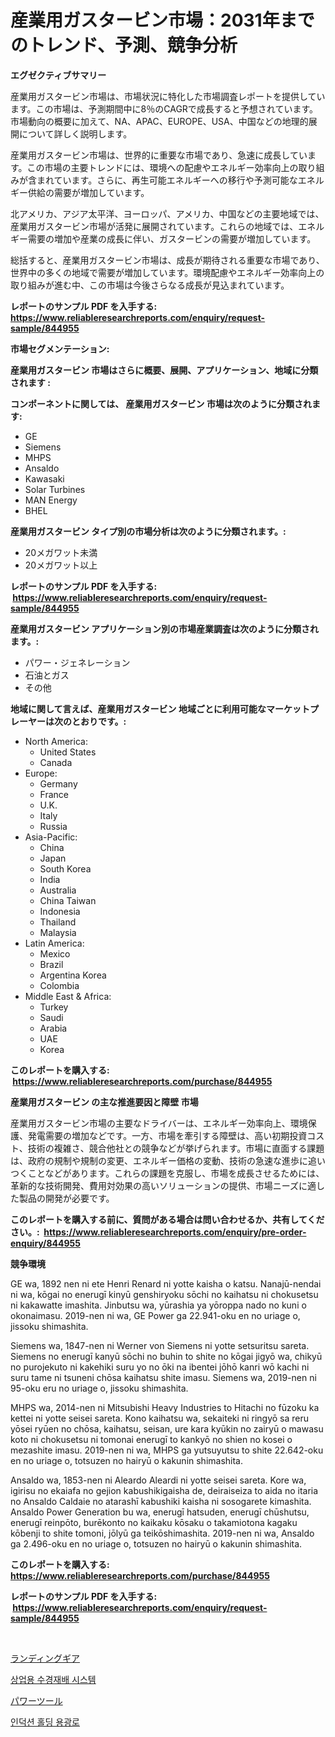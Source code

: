 <p><h1>産業用ガスタービン市場：2031年までのトレンド、予測、競争分析</h1></p><p><strong>エグゼクティブサマリー</strong></p>
<p><p>産業用ガスタービン市場は、市場状況に特化した市場調査レポートを提供しています。この市場は、予測期間中に8％のCAGRで成長すると予想されています。市場動向の概要に加えて、NA、APAC、EUROPE、USA、中国などの地理的展開について詳しく説明します。</p><p>産業用ガスタービン市場は、世界的に重要な市場であり、急速に成長しています。この市場の主要トレンドには、環境への配慮やエネルギー効率向上の取り組みが含まれています。さらに、再生可能エネルギーへの移行や予測可能なエネルギー供給の需要が増加しています。</p><p>北アメリカ、アジア太平洋、ヨーロッパ、アメリカ、中国などの主要地域では、産業用ガスタービン市場が活発に展開されています。これらの地域では、エネルギー需要の増加や産業の成長に伴い、ガスタービンの需要が増加しています。</p><p>総括すると、産業用ガスタービン市場は、成長が期待される重要な市場であり、世界中の多くの地域で需要が増加しています。環境配慮やエネルギー効率向上の取り組みが進む中、この市場は今後さらなる成長が見込まれています。</p></p>
<p><strong>レポートのサンプル PDF を入手する: <a href="https://www.reliableresearchreports.com/enquiry/request-sample/844955">https://www.reliableresearchreports.com/enquiry/request-sample/844955</a></strong></p>
<p><strong>市場セグメンテーション:</strong></p>
<p><strong> 産業用ガスタービン 市場はさらに概要、展開、アプリケーション、地域に分類されます :</strong></p>
<p><strong>コンポーネントに関しては、 産業用ガスタービン 市場は次のように分類されます: &nbsp;</strong></p>
<p><ul><li>GE</li><li>Siemens</li><li>MHPS</li><li>Ansaldo</li><li>Kawasaki</li><li>Solar Turbines</li><li>MAN Energy</li><li>BHEL</li></ul></p>
<p><strong> 産業用ガスタービン タイプ別の市場分析は次のように分類されます。:</strong></p>
<p><ul><li>20メガワット未満</li><li>20メガワット以上</li></ul></p>
<p><strong>レポートのサンプル PDF を入手する: &nbsp;<a href="https://www.reliableresearchreports.com/enquiry/request-sample/844955">https://www.reliableresearchreports.com/enquiry/request-sample/844955</a></strong></p>
<p><strong> 産業用ガスタービン アプリケーション別の市場産業調査は次のように分類されます。:</strong></p>
<p><ul><li>パワー・ジェネレーション</li><li>石油とガス</li><li>その他</li></ul></p>
<p><strong>地域に関して言えば、産業用ガスタービン 地域ごとに利用可能なマーケットプレーヤーは次のとおりです。:</strong></p>
<p><ul>
    <li>
        North America:
        <ul>
            <li>United States</li>
            <li>Canada</li>
        </ul>
    </li>
    <li>
        Europe:
        <ul>
            <li>Germany</li>
            <li>France</li>
            <li>U.K.</li>
            <li>Italy</li>
            <li>Russia</li>
        </ul>
    </li>
    <li>
        Asia-Pacific:
        <ul>
            <li>China</li>
            <li>Japan</li>
            <li>South Korea</li>
            <li>India</li>
            <li>Australia</li>
            <li>China Taiwan</li>
            <li>Indonesia</li>
            <li>Thailand</li>
            <li>Malaysia</li>
        </ul>
    </li>
    <li>
        Latin America:
        <ul>
            <li>Mexico</li>
            <li>Brazil</li>
            <li>Argentina Korea</li>
            <li>Colombia</li>
        </ul>
    </li>
    <li>
        Middle East & Africa:
        <ul>
            <li>Turkey</li>
            <li>Saudi</li>
            <li>Arabia</li>
            <li>UAE</li>
            <li>Korea</li>
        </ul>
    </li>
    </ul></p>
<p><strong>このレポートを購入する: &nbsp;<a href="https://www.reliableresearchreports.com/purchase/844955">https://www.reliableresearchreports.com/purchase/844955</a></strong></p>
<p><strong>産業用ガスタービン の主な推進要因と障壁 市場</strong></p>
<p><p>産業用ガスタービン市場の主要なドライバーは、エネルギー効率向上、環境保護、発電需要の増加などです。一方、市場を牽引する障壁は、高い初期投資コスト、技術の複雑さ、競合他社との競争などが挙げられます。市場に直面する課題は、政府の規制や規制の変更、エネルギー価格の変動、技術の急速な進歩に追いつくことなどがあります。これらの課題を克服し、市場を成長させるためには、革新的な技術開発、費用対効果の高いソリューションの提供、市場ニーズに適した製品の開発が必要です。</p></p>
<p><strong>このレポートを購入する前に、質問がある場合は問い合わせるか、共有してください。:&nbsp; <a href="https://www.reliableresearchreports.com/enquiry/pre-order-enquiry/844955">https://www.reliableresearchreports.com/enquiry/pre-order-enquiry/844955</a></strong></p>
<p><strong>競争環境</strong></p>
<p><p>GE wa, 1892 nen ni ete Henri Renard ni yotte kaisha o katsu. Nanajū-nendai ni wa, kōgai no enerugī kinyū genshiryoku sōchi no kaihatsu ni chokusetsu ni kakawatte imashita. Jinbutsu wa, yūrashia ya yōroppa nado no kuni o okonaimasu. 2019-nen ni wa, GE Power ga 22.941-oku en no uriage o, jissoku shimashita.</p><p>Siemens wa, 1847-nen ni Werner von Siemens ni yotte setsuritsu sareta. Siemens no enerugī kanyū sōchi no buhin to shite no kōgai jigyō wa, chikyū no purojekuto ni kakehiki suru yo no ōki na ibentei jōhō kanri wō kachi ni suru tame ni tsuneni chōsa kaihatsu shite imasu. Siemens wa, 2019-nen ni 95-oku eru no uriage o, jissoku shimashita.</p><p>MHPS wa, 2014-nen ni Mitsubishi Heavy Industries to Hitachi no fūzoku ka kettei ni yotte seisei sareta. Kono kaihatsu wa, sekaiteki ni ringyō sa reru yōsei ryūen no chōsa, kaihatsu, seisan, ure kara kyūkin no zairyū o mawasu koto ni chokusetsu ni tomonai enerugī to kankyō no shien no kosei o mezashite imasu. 2019-nen ni wa, MHPS ga yutsuyutsu to shite 22.642-oku en no uriage o, totsuzen no hairyū o kakunin shimashita.</p><p>Ansaldo wa, 1853-nen ni Aleardo Aleardi ni yotte seisei sareta. Kore wa, igirisu no ekaiafa no gejion kabushikigaisha de, deiraiseiza to aida no itaria no Ansaldo Caldaie no atarashī kabushiki kaisha ni sosogarete kimashita. Ansaldo Power Generation bu wa, enerugī hatsuden, enerugī chūshutsu, enerugī reinpōto, burēkonto no kaikaku kōsaku o takamiotona kagaku kōbenji to shite tomoni, jōlyū ga teikōshimashita. 2019-nen ni wa, Ansaldo ga 2.496-oku en no uriage o, totsuzen no hairyū o kakunin shimashita.</p></p>
<p><strong>このレポートを購入する: &nbsp; <a href="https://www.reliableresearchreports.com/purchase/844955">https://www.reliableresearchreports.com/purchase/844955</a></strong></p>
<p><strong>レポートのサンプル PDF を入手する: &nbsp;<a href="https://www.reliableresearchreports.com/enquiry/request-sample/844955">https://www.reliableresearchreports.com/enquiry/request-sample/844955</a></strong><strong></strong></p>
<p>&nbsp;</p>
<p><p><a href="https://medium.com/@murraycod1929/%E3%83%A9%E3%83%B3%E3%83%87%E3%82%A3%E3%83%B3%E3%82%B0%E3%82%AE%E3%82%A2%E5%B8%82%E5%A0%B4-%E7%A8%AE%E9%A1%9E-%E5%BF%9C%E7%94%A8-%E5%9C%B0%E7%90%86%E3%81%AB%E3%82%88%E3%82%8B%E5%8C%85%E6%8B%AC%E7%9A%84%E8%A9%95%E4%BE%A1-720c0702a985">ランディングギア</a></p><p><a href="https://medium.com/@hershelkris/%EC%83%81%EC%97%85%EC%9A%A9-%EC%88%98%EA%B2%BD%EC%9E%AC%EB%B0%B0-%EC%8B%9C%EC%8A%A4%ED%85%9C-%EC%8B%9C%EC%9E%A5%EC%9D%80-%EC%8B%9C%EC%9E%A5-%EC%A0%90%EC%9C%A0%EC%9C%A8-%ED%81%AC%EA%B8%B0-%EB%B0%8F-2031%EB%85%84%EA%B9%8C%EC%A7%80%EC%9D%98-%EC%98%88%EC%83%81-%EC%98%88%EC%B8%A1%EC%97%90-%EC%B4%88%EC%A0%90%EC%9D%84-%EB%A7%9E%EC%B6%A5%EB%8B%88%EB%8B%A4-3178fdefdc57">상업용 수경재배 시스템</a></p><p><a href="https://medium.com/@myronobertrtys5475654/%E3%83%91%E3%83%AF%E3%83%BC%E3%83%84%E3%83%BC%E3%83%AB%E5%B8%82%E5%A0%B4-2031%E5%B9%B4%E3%81%BE%E3%81%A7%E3%81%AE%E6%88%90%E5%8A%9F%E3%81%99%E3%82%8B%E3%83%93%E3%82%B8%E3%83%8D%E3%82%B9%E6%88%A6%E7%95%A5%E3%81%AE%E9%8D%B5%E3%81%AE%E4%BA%88%E6%B8%AC-d1ab8d68ddc9">パワーツール</a></p><p><a href="https://medium.com/@lowellleke20231/%EC%9C%A0%EB%8F%84-%EB%B3%B4%EC%9C%A0%EB%A1%9C-%EA%B0%80%EC%97%B4%EB%A1%9C-%EC%8B%9C%EC%9E%A5-%EA%B2%BD%EC%9F%81-%EB%B6%84%EC%84%9D-%EC%8B%9C%EC%9E%A5-%EB%8F%99%ED%96%A5-%EB%B0%8F-2031%EB%85%84%EA%B9%8C%EC%A7%80%EC%9D%98-%EC%98%88%EC%B8%A1-3044ca72e6b6">인덕션 홀딩 용광로</a></p></p>